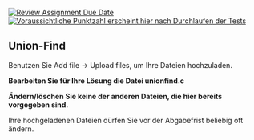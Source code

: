 [![Review Assignment Due Date](https://classroom.github.com/assets/deadline-readme-button-24ddc0f5d75046c5622901739e7c5dd533143b0c8e959d652212380cedb1ea36.svg)](https://classroom.github.com/a/ZRZb8lA_)
[![Voraussichtliche Punktzahl erscheint hier nach Durchlaufen der Tests](../../blob/badges/.github/badges/points.svg)](../../raw/badges/.github/badges/points.svg)

Union-Find
---

Benutzen Sie Add file → Upload files, um Ihre Dateien hochzuladen.

**Bearbeiten Sie für Ihre Lösung die Datei unionfind.c**

**Ändern/löschen Sie keine der anderen Dateien, die hier bereits vorgegeben sind.**

Ihre hochgeladenen Dateien dürfen Sie vor der Abgabefrist beliebig oft ändern.
